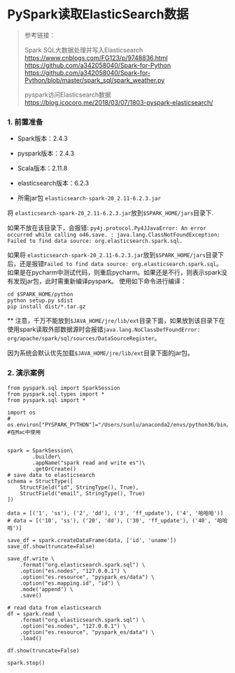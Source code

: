 # PySpark读取ElasticSearch数据


> 参考链接：
>
> Spark SQL大数据处理并写入Elasticsearch
> <https://www.cnblogs.com/FG123/p/9748836.html>
> <https://github.com/a342058040/Spark-for-Python>
> <https://github.com/a342058040/Spark-for-Python/blob/master/spark_sql/spark_weather.py>
>
> pyspark访问Elasticsearch数据
> <https://blog.icocoro.me/2018/03/07/1803-pyspark-elasticsearch/>
>
>
### 1. 前置准备

- Spark版本：2.4.3
- pyspark版本：2.4.3
- Scala版本：2.11.8
- elasticsearch版本：6.2.3

- 所需jar包 `elasticsearch-spark-20_2.11-6.2.3.jar`

将  `elasticsearch-spark-20_2.11-6.2.3.jar`放到`$SPARK_HOME/jars`目录下.

如果不放在该目录下，会报错:
`py4j.protocol.Py4JJavaError: An error occurred while calling o46.save.
: java.lang.ClassNotFoundException: Failed to find data source: org.elasticsearch.spark.sql.`

如果将  `elasticsearch-spark-20_2.11-6.2.3.jar`放到`$SPARK_HOME/jars`目录下后，还是报错`Failed to find data source: org.elasticsearch.spark.sql`。
如果是在pycharm中测试代码，则重启pycharm。如果还是不行，则表示spark没有发现jar包，此时需重新编译pyspark。
使用如下命令进行编译：

    cd $SPARK_HOME/python 
    python setup.py sdist 
    pip install dist/*.tar.gz

** 注意，千万不能放到`$JAVA_HOME/jre/lib/ext`目录下面，如果放到该目录下在使用spark读取外部数据源时会报错`java.lang.NoClassDefFoundError: org/apache/spark/sql/sources/DataSourceRegister`。

因为系统会默认优先加载`$JAVA_HOME/jre/lib/ext`目录下面的jar包。




### 2. 演示案例

    
    from pyspark.sql import SparkSession
    from pyspark.sql.types import *
    from pyspark.sql import *
    
    import os
    # os.environ["PYSPARK_PYTHON"]="/Users/sunlu/anaconda2/envs/python36/bin/python3.6" #在Mac中使用
    
    
    spark = SparkSession\
            .builder\
            .appName("spark read and write es")\
            .getOrCreate()
    # save data to elasticsearch
    schema = StructType([
        StructField("id", StringType(), True),
        StructField("email", StringType(), True)
    ])
    
    data = [('1', 'ss'), ('2', 'dd'), ('3', 'ff_update'), ('4', '哈哈哈')]
    # data = [('10', 'ss'), ('20', 'dd'), ('30', 'ff_update'), ('40', '哈哈哈')]
    
    save_df = spark.createDataFrame(data, ['id', 'uname'])
    save_df.show(truncate=False)
    
    save_df.write \
        .format("org.elasticsearch.spark.sql") \
        .option("es.nodes", "127.0.0.1") \
        .option("es.resource", "pyspark_es/data") \
        .option("es.mapping.id", "id") \
        .mode('append') \
        .save()
    
    # read data from elasticsearch
    df = spark.read \
        .format("org.elasticsearch.spark.sql") \
        .option("es.nodes", "127.0.0.1") \
        .option("es.resource", "pyspark_es/data") \
        .load()
    
    df.show(truncate=False)
    
    spark.stop()